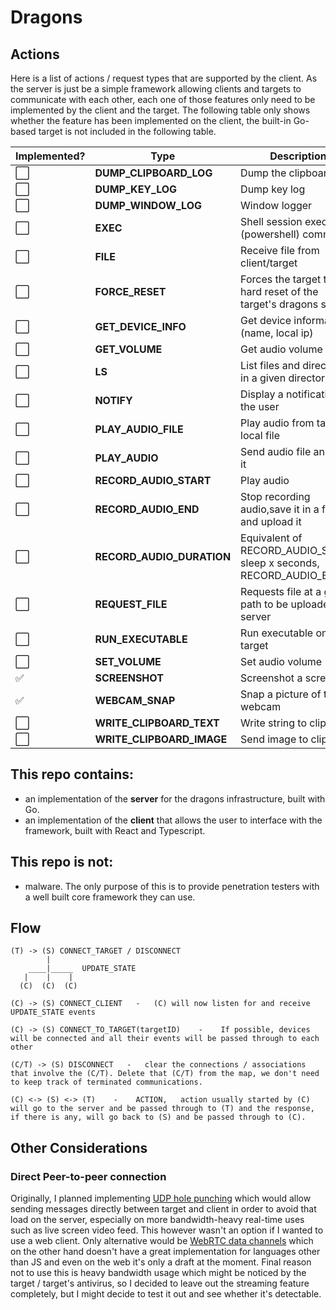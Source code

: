# Dragons

## Actions

Here is a list of actions / request types that are supported by the client. As the server is just be a simple framework allowing clients and targets to communicate with each other, each one of those features only need to be implemented by the client and the target. The following table only shows whether the feature has been implemented on the client, the built-in Go-based target is not included in the following table.

| Implemented? | Type                      | Description                                                          |
| ------------ | ------------------------- | -------------------------------------------------------------------- |
| ⬜️          | **DUMP_CLIPBOARD_LOG**    | Dump the clipboard log                                               |
| ⬜️          | **DUMP_KEY_LOG**          | Dump key log                                                         |
| ⬜️          | **DUMP_WINDOW_LOG**       | Window logger                                                        |
| ⬜️          | **EXEC**                  | Shell session executes a (powershell) command                        |
| ⬜️          | **FILE**                  | Receive file from client/target                                      |
| ⬜️          | **FORCE_RESET**           | Forces the target to do a hard reset of the target's dragons service |
| ⬜️          | **GET_DEVICE_INFO**       | Get device information (name, local ip)                              |
| ⬜️          | **GET_VOLUME**            | Get audio volume                                                     |
| ⬜️          | **LS**                    | List files and directories in a given directory                      |
| ⬜️          | **NOTIFY**                | Display a notification to the user                                   |
| ⬜️          | **PLAY_AUDIO_FILE**       | Play audio from target's local file                                  |
| ⬜️          | **PLAY_AUDIO**            | Send audio file and play it                                          |
| ⬜️          | **RECORD_AUDIO_START**    | Play audio                                                           |
| ⬜️          | **RECORD_AUDIO_END**      | Stop recording audio,save it in a file and upload it                 |
| ⬜️          | **RECORD_AUDIO_DURATION** | Equivalent of RECORD_AUDIO_START, sleep x seconds, RECORD_AUDIO_END  |
| ⬜️          | **REQUEST_FILE**          | Requests file at a given path to be uploaded to server               |
| ⬜️          | **RUN_EXECUTABLE**        | Run executable on the target                                         |
| ⬜️          | **SET_VOLUME**            | Set audio volume                                                     |
| ✅           | **SCREENSHOT**            | Screenshot a screen                                                  |
| ✅           | **WEBCAM_SNAP**           | Snap a picture of the webcam                                         |
| ⬜️          | **WRITE_CLIPBOARD_TEXT**  | Write string to clipboard                                            |
| ⬜️          | **WRITE_CLIPBOARD_IMAGE** | Send image to clipboard                                              |

## This repo contains:

- an implementation of the **server** for the dragons infrastructure, built with Go.
- an implementation of the **client** that allows the user to interface with the framework, built with React and Typescript.

## This repo is not:

- malware. The only purpose of this is to provide penetration testers with a well built core framework they can use.

## Flow

```
(T) -> (S) CONNECT_TARGET / DISCONNECT
        |
    ____|_____  UPDATE_STATE
   |    |    |
  (C)  (C)  (C)

(C) -> (S) CONNECT_CLIENT   -   (C) will now listen for and receive UPDATE_STATE events

(C) -> (S) CONNECT_TO_TARGET(targetID)    -    If possible, devices will be connected and all their events will be passed through to each other

(C/T) -> (S) DISCONNECT   -   clear the connections / associations that involve the (C/T). Delete that (C/T) from the map, we don't need to keep track of terminated communications.

(C) <-> (S) <-> (T)    -    ACTION,   action usually started by (C) will go to the server and be passed through to (T) and the response, if there is any, will go back to (S) and be passed through to (C).

```

## Other Considerations

### Direct Peer-to-peer connection

Originally, I planned implementing [UDP hole punching](https://en.wikipedia.org/wiki/UDP_hole_punching) which would allow sending
messages directly between target and client in order to avoid that load on the server, especially on more bandwidth-heavy
real-time uses such as live screen video feed. This however wasn't an option if I wanted to use a web client. Only alternative would
be [WebRTC data channels](https://developer.mozilla.org/en-US/docs/Web/API/WebRTC_API/Using_data_channels) which on the other hand
doesn't have a great implementation for languages other than JS and even on the web it's only a draft at the moment. Final reason not
to use this is heavy bandwidth usage which might be noticed by the target / target's antivirus, so I decided to leave out the streaming
feature completely, but I might decide to test it out and see whether it's detectable.
